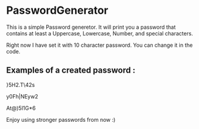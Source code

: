 # PasswordGenerator
This is a simple Password generetor. It will print you a password that contains at least a Uppercase, Lowercase, Number, and special characters.

Right now I have set it with 10 character password. You can change it in the code.


## Examples of a created password :
}5H2.T\42s

y0Fh|NEyw2

At@)5l1G*6


Enjoy using stronger passwords from now :)
